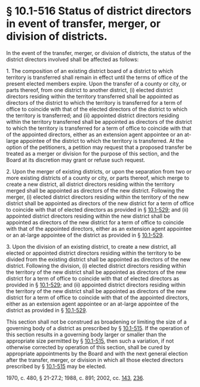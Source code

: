 # § 10.1-516 Status of district directors in event of transfer, merger, or division of districts.

<p>In the event of the transfer, merger, or division of districts, the status of the district directors involved shall be affected as follows:</p><p>1. The composition of an existing district board of a district to which territory is transferred shall remain in effect until the terms of office of the present elected members expire. Upon the transfer of a county or city, or parts thereof, from one district to another district, (i) elected district directors residing within the territory transferred shall be appointed as directors of the district to which the territory is transferred for a term of office to coincide with that of the elected directors of the district to which the territory is transferred; and (ii) appointed district directors residing within the territory transferred shall be appointed as directors of the district to which the territory is transferred for a term of office to coincide with that of the appointed directors, either as an extension agent appointee or an at-large appointee of the district to which the territory is transferred. At the option of the petitioners, a petition may request that a proposed transfer be treated as a merger or division for the purpose of this section, and the Board at its discretion may grant or refuse such request.</p><p>2. Upon the merger of existing districts, or upon the separation from two or more existing districts of a county or city, or parts thereof, which merge to create a new district, all district directors residing within the territory merged shall be appointed as directors of the new district. Following the merger, (i) elected district directors residing within the territory of the new district shall be appointed as directors of the new district for a term of office to coincide with that of elected directors as provided in § <a href='http://law.lis.virginia.gov/vacode/10.1-529/'>10.1-529</a>; and (ii) appointed district directors residing within the new district shall be appointed as directors of the new district for a term of office to coincide with that of the appointed directors, either as an extension agent appointee or an at-large appointee of the district as provided in § <a href='http://law.lis.virginia.gov/vacode/10.1-529/'>10.1-529</a>.</p><p>3. Upon the division of an existing district, to create a new district, all elected or appointed district directors residing within the territory to be divided from the existing district shall be appointed as directors of the new district. Following the division, (i) elected district directors residing within the territory of the new district shall be appointed as directors of the new district for a term of office to coincide with that of elected directors as provided in § <a href='http://law.lis.virginia.gov/vacode/10.1-529/'>10.1-529</a>; and (ii) appointed district directors residing within the territory of the new district shall be appointed as directors of the new district for a term of office to coincide with that of the appointed directors, either as an extension agent appointee or an at-large appointee of the district as provided in § <a href='http://law.lis.virginia.gov/vacode/10.1-529/'>10.1-529</a>.</p><p>This section shall not be construed as broadening or limiting the size of a governing body of a district as prescribed by § <a href='http://law.lis.virginia.gov/vacode/10.1-515/'>10.1-515</a>. If the operation of this section results in a governing body larger or smaller than the appropriate size permitted by § <a href='http://law.lis.virginia.gov/vacode/10.1-515/'>10.1-515</a>, then such a variation, if not otherwise corrected by operation of this section, shall be cured by appropriate appointments by the Board and with the next general election after the transfer, merger, or division in which all those elected directors prescribed by § <a href='http://law.lis.virginia.gov/vacode/10.1-515/'>10.1-515</a> may be elected.</p><p>1970, c. 480, § 21-27.2; 1988, c. 891; 2002, cc. <a href='http://lis.virginia.gov/cgi-bin/legp604.exe?021+ful+CHAP0143'>143</a>, <a href='http://lis.virginia.gov/cgi-bin/legp604.exe?021+ful+CHAP0236'>236</a>.</p>